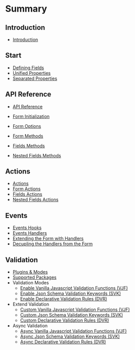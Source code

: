 # Summary

## Introduction
* [Introduction](README.md)

## Start

* [Defining Fields](docs/defining-fields/README.md)
 * [Unified Properties](docs/defining-fields/unified-properties.md)
 * [Separated Properties](docs/defining-fields/separated-properties.md)

## API Reference

* [API Reference](docs/api-reference/README.md)

 * [Form Initialization](docs/api-reference/form-initialization.md)
 * [Form Options](docs/api-reference/form-options.md)
 * [Form Methods](docs/api-reference/form-methods.md)
 * [Fields Methods](docs/api-reference/fields-methods.md)
 * [Nested Fields Methods](docs/api-reference/nested-fields-methods.md)

## Actions

* [Actions](docs/actions/README.md)
 * [Form Actions](docs/actions/form-actions.md)
 * [Fields Actions](docs/actions/fields-actions.md)
 * [Nested Fields Actions](docs/actions/nested-fields-actions.md)

## Events

* [Events Hooks](docs/events/events-hooks.md)
* [Events Handlers](docs/events/README.md)
 * [Extending the Form with Handlers](docs/events/extending-form.md)
 * [Decupling the Handlers from the Form](docs/events/decoupling-handlers.md)

## Validation

* [Plugins & Modes](docs/validation/plugins.md)
* [Supported Packages](docs/validation/supported-packages.md)
 * Validation Modes
   * [Enable Vanilla Javascript Validation Functions (VJF)]()
   * [Enable Json Schema Validation Keywords (SVK)]()
   * [Enable Declarative Validation Rules (DVR)]()
 * Extend Validation
   * [Custom Vanilla Javascript Validation Functions (VJF)]()
   * [Custom Json Schema Validation Keywords (SVK)]()
   * [Custom Declarative Validation Rules (DVR)]()
 * Async Validation
   * [Async Vanilla Javascript Validation Functions (VJF)]()
   * [Async Json Schema Validation Keywords (SVK)]()
   * [Async Declarative Validation Rules (DVR)]()

